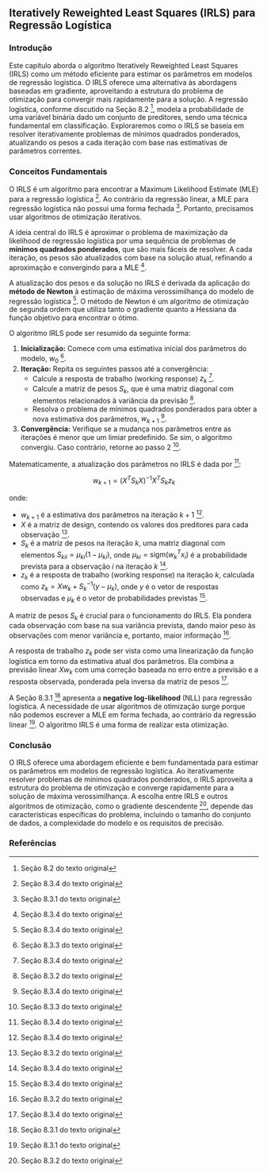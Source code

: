 ## Iteratively Reweighted Least Squares (IRLS) para Regressão Logística

### Introdução
Este capítulo aborda o algoritmo Iteratively Reweighted Least Squares (IRLS) como um método eficiente para estimar os parâmetros em modelos de regressão logística. O IRLS oferece uma alternativa às abordagens baseadas em gradiente, aproveitando a estrutura do problema de otimização para convergir mais rapidamente para a solução. A regressão logística, conforme discutido na Seção 8.2 [^1], modela a probabilidade de uma variável binária dado um conjunto de preditores, sendo uma técnica fundamental em classificação. Exploraremos como o IRLS se baseia em resolver iterativamente problemas de mínimos quadrados ponderados, atualizando os pesos a cada iteração com base nas estimativas de parâmetros correntes.

### Conceitos Fundamentais

O IRLS é um algoritmo para encontrar a Maximum Likelihood Estimate (MLE) para a regressão logística [^6]. Ao contrário da regressão linear, a MLE para regressão logística não possui uma forma fechada [^2]. Portanto, precisamos usar algoritmos de otimização iterativos.

A ideia central do IRLS é aproximar o problema de maximização da likelihood de regressão logística por uma sequência de problemas de **mínimos quadrados ponderados**, que são mais fáceis de resolver. A cada iteração, os pesos são atualizados com base na solução atual, refinando a aproximação e convergindo para a MLE [^6].

A atualização dos pesos e da solução no IRLS é derivada da aplicação do **método de Newton** à estimação de máxima verossimilhança do modelo de regressão logística [^6]. O método de Newton é um algoritmo de otimização de segunda ordem que utiliza tanto o gradiente quanto a Hessiana da função objetivo para encontrar o ótimo.

O algoritmo IRLS pode ser resumido da seguinte forma:

1.  **Inicialização:** Comece com uma estimativa inicial dos parâmetros do modelo, $w_0$ [^5].
2.  **Iteração:** Repita os seguintes passos até a convergência:
    *   Calcule a resposta de trabalho (working response) $z_k$ [^6].
    *   Calcule a matriz de pesos $S_k$, que é uma matriz diagonal com elementos relacionados à variância da previsão [^3].
    *   Resolva o problema de mínimos quadrados ponderados para obter a nova estimativa dos parâmetros, $w_{k+1}$ [^6].
3.  **Convergência:** Verifique se a mudança nos parâmetros entre as iterações é menor que um limiar predefinido. Se sim, o algoritmo convergiu. Caso contrário, retorne ao passo 2 [^5].

Matematicamente, a atualização dos parâmetros no IRLS é dada por [^6]:

$$w_{k+1} = (X^T S_k X)^{-1} X^T S_k z_k$$

onde:

*   $w_{k+1}$ é a estimativa dos parâmetros na iteração $k+1$ [^6].
*   $X$ é a matriz de design, contendo os valores dos preditores para cada observação [^3].
*   $S_k$ é a matriz de pesos na iteração $k$, uma matriz diagonal com elementos $S_{kii} = \mu_{ki}(1 - \mu_{ki})$, onde $\mu_{ki} = \text{sigm}(w_k^T x_i)$ é a probabilidade prevista para a observação $i$ na iteração $k$ [^6].
*   $z_k$ é a resposta de trabalho (working response) na iteração $k$, calculada como $z_k = X w_k + S_k^{-1}(y - \mu_k)$, onde $y$ é o vetor de respostas observadas e $\mu_k$ é o vetor de probabilidades previstas [^6].

A matriz de pesos $S_k$ é crucial para o funcionamento do IRLS. Ela pondera cada observação com base na sua variância prevista, dando maior peso às observações com menor variância e, portanto, maior informação [^3].

A resposta de trabalho $z_k$ pode ser vista como uma linearização da função logística em torno da estimativa atual dos parâmetros. Ela combina a previsão linear $X w_k$ com uma correção baseada no erro entre a previsão e a resposta observada, ponderada pela inversa da matriz de pesos [^6].

A Seção 8.3.1 [^2] apresenta a **negative log-likelihood** (NLL) para regressão logística. A necessidade de usar algoritmos de otimização surge porque não podemos escrever a MLE em forma fechada, ao contrário da regressão linear [^2]. O algoritmo IRLS é uma forma de realizar esta otimização.

### Conclusão

O IRLS oferece uma abordagem eficiente e bem fundamentada para estimar os parâmetros em modelos de regressão logística. Ao iterativamente resolver problemas de mínimos quadrados ponderados, o IRLS aproveita a estrutura do problema de otimização e converge rapidamente para a solução de máxima verossimilhança. A escolha entre IRLS e outros algoritmos de otimização, como o gradiente descendente [^3], depende das características específicas do problema, incluindo o tamanho do conjunto de dados, a complexidade do modelo e os requisitos de precisão.

### Referências
[^1]: Seção 8.2 do texto original
[^2]: Seção 8.3.1 do texto original
[^3]: Seção 8.3.2 do texto original
[^4]: Figura 8.2 do texto original
[^5]: Seção 8.3.3 do texto original
[^6]: Seção 8.3.4 do texto original
[^7]: Algoritmo 8.2 do texto original
<!-- END -->